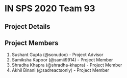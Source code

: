 # IN SPS 2020 Team 93

## Project Details

## Project Members

1. Sushant Gupta (@sonudoo) - Project Advisor
2. Samiksha Kapoor (@samii9914) - Project Member
3. Shradha Khapra (@shradha-khapra) - Project Member
4. Akhil Binani (@sadreactsonly) - Project Member